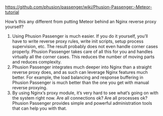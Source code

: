https://github.com/phusion/passenger/wiki/Phusion-Passenger:-Meteor-tutorial

How’s this any different from putting Meteor behind an Nginx reverse proxy yourself?

1. Using Phusion Passenger is much easier. If you do it yourself, you’ll have to write reverse proxy rules, write init scripts, setup process supervision, etc. The result probably does not even handle corner cases properly. Phusion Passenger takes care of all this for you and handles virtually all the corner cases. This reduces the number of moving parts and reduces complexity.
2. Phusion Passenger integrates much deeper into Nginx than a straight reverse proxy does, and as such can leverage Nginx features much better. For example, the load balancing and response buffering in Phusion Passenger is much better than the one you get with manual reverse proxying.
3. By using Nginx’s proxy module, it’s very hard to see what’s going on with the system right now. Are all connections ok? Are all processes ok? Phusion Passenger provides simple and powerful administration tools that can help you with that.
